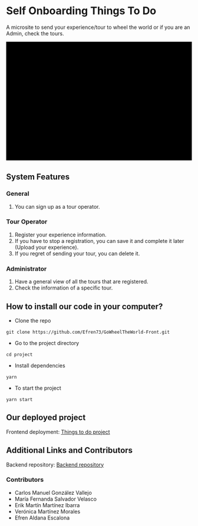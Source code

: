 # Self Onboarding Things To Do

A microsite to send your experience/tour to wheel the world or if you are an Admin, check the tours.

<p><img src = "https://github.com/Efren73/GoWheelTheWorld-Front/blob/Develop/WheelTheWorldGif.gif" /></p>

## System Features

### General 
1. You can sign up as a tour operator.

### Tour Operator
1. Register your experience information.
2. If you have to stop a registration, you can save it and complete it later (Upload your experience).
3. If you regret of sending your tour, you can delete it.

### Administrator
1. Have a general view of all the tours that are registered.
2. Check the information of a specific tour. 

## How to install our code in your computer?
* Clone the repo 
```shell
git clone https://github.com/Efren73/GoWheelTheWorld-Front.git
```
* Go to the project directory
```shell
cd project
```
* Install dependencies
```shell
yarn
```
* To start the project
```shell
yarn start
```

## Our deployed project
Frontend deployment: [Things to do project](https://wheel-the-world-things-to-do.netlify.app/)

## Additional Links and Contributors
Backend repository: [Backend repository](https://github.com/Efren73/things-to-do-api.git)

### Contributors
* Carlos Manuel González Vallejo
* María Fernanda Salvador Velasco
* Erik Martín Martínez Ibarra
* Verónica Martínez Morales 
* Efren Aldana Escalona
